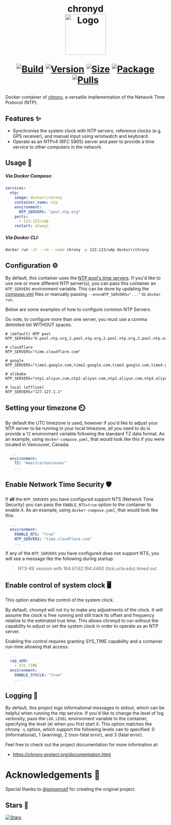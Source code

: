 <h1 align="center">chronyd<br />
<div align="center">
<a href="https://github.com/dockur/chrony"><img src="https://raw.githubusercontent.com/dockur/chrony/master/.github/logo.jpg" title="Logo" style="max-width:100%;" width="128" /></a>
</div>
<div align="center">
  
[![Build]][build_url]
[![Version]][tag_url]
[![Size]][tag_url]
[![Package]][pkg_url]
[![Pulls]][hub_url]

</div></h1>

Docker container of [chrony](https://chrony-project.org/), a versatile implementation of the Network Time Protocol (NTP).

## Features ✨

  - Synchronise the system clock with NTP servers, reference clocks (e.g. GPS receiver), and manual input using wristwatch and keyboard.
  - Operate as an NTPv4 (RFC 5905) server and peer to provide a time service to other computers in the network.

## Usage  🐳

##### Via Docker Compose:

```yaml
services:
  ntp:
    image: dockurr/chrony
    container_name: ntp
    environment:
      NTP_SERVERS: "pool.ntp.org"
    ports:
      - 123:123/udp
    restart: always
```

##### Via Docker CLI:

```bash
docker run -it --rm --name chrony -p 123:123/udp dockurr/chrony
```

## Configuration ⚙️

By default, this container uses the [NTP pool's time servers](https://www.ntppool.org/en/). If you'd
like to use one or more different NTP server(s), you can pass this container an `NTP_SERVERS`
environment variable. This can be done by updating the [compose.yml](https://github.com/dockur/chrony/blob/master/compose.yml)
files or manually passing `--env=NTP_SERVERS="..."` to `docker run`.

Below are some examples of how to configure common NTP Servers.

Do note, to configure more than one server, you must use a comma delimited list WITHOUT spaces.

```
# (default) NTP pool
NTP_SERVERS="0.pool.ntp.org,1.pool.ntp.org,2.pool.ntp.org,3.pool.ntp.org"

# cloudflare
NTP_SERVERS="time.cloudflare.com"

# google
NTP_SERVERS="time1.google.com,time2.google.com,time3.google.com,time4.google.com"

# alibaba
NTP_SERVERS="ntp1.aliyun.com,ntp2.aliyun.com,ntp3.aliyun.com,ntp4.aliyun.com"

# local (offline)
NTP_SERVERS="127.127.1.1"
```

## Setting your timezone ⏲️

By default the UTC timezone is used, however if you'd like to adjust your NTP server to be running in your
local timezone, all you need to do is provide a `TZ` environment variable following the standard TZ data format.
As an example, using `docker-compose.yaml`, that would look like this if you were located in Vancouver, Canada:

```yaml
  ...
  environment:
    TZ: "America/Vancouver"
    ...
```

## Enable Network Time Security 🛡️

If **all** the `NTP_SERVERS` you have configured support NTS (Network Time Security) you can pass the `ENABLE_NTS=true`
option to the container to enable it. As an example, using `docker-compose.yaml`, that would look like this:

```yaml
  ...
  environment:
    ENABLE_NTS: "true"
    NTP_SERVERS: "time.cloudflare.com"
    ...
```

If any of the `NTP_SERVERS` you have configured does not support NTS, you will see a message like the
following during startup:

> NTS-KE session with 164.67.62.194:4460 (tick.ucla.edu) timed out

## Enable control of system clock 🖥️

This option enables the control of the system clock.

By default, chronyd will not try to make any adjustments of the clock. It will assume the clock is free running
and still track its offset and frequency relative to the estimated true time. This allows chronyd to run without
the capability to adjust or set the system clock in order to operate as an NTP server.

Enabling the control requires granting SYS_TIME capability and a container run-time allowing that access:

```yaml
  ...
  cap_add:
    - SYS_TIME
  environment:
    ENABLE_SYSCLK: "true"
    ...
```

 ## Logging 📒

By default, this project logs informational messages to stdout, which can be helpful when running the
ntp service. If you'd like to change the level of log verbosity, pass the `LOG_LEVEL` environment
variable to the container, specifying the level (`#`) when you first start it. This option matches
the chrony `-L` option, which support the following levels can to specified: 0 (informational), 1
(warning), 2 (non-fatal error), and 3 (fatal error).

Feel free to check out the project documentation for more information at:

 * https://chrony-project.org/documentation.html

 # Acknowledgements 🙏
 
Special thanks to [@simonrupf](https://github.com/simonrupf) for creating the original project.

## Stars 🌟
[![Stars](https://starchart.cc/dockur/chrony.svg?variant=adaptive)](https://starchart.cc/dockur/chrony)

[build_url]: https://github.com/dockur/chrony/
[hub_url]: https://hub.docker.com/r/dockurr/chrony/
[tag_url]: https://hub.docker.com/r/dockurr/chrony/tags
[pkg_url]: https://github.com/dockur/chrony/pkgs/container/chrony

[Build]: https://github.com/dockur/chrony/actions/workflows/build.yml/badge.svg
[Size]: https://img.shields.io/docker/image-size/dockurr/chrony/latest?color=066da5&label=size
[Pulls]: https://img.shields.io/docker/pulls/dockurr/chrony.svg?style=flat&label=pulls&logo=docker
[Version]: https://img.shields.io/docker/v/dockurr/chrony/latest?arch=amd64&sort=semver&color=066da5
[Package]: https://img.shields.io/badge/dynamic/json?url=https%3A%2F%2Fipitio.github.io%2Fbackage%2Fdockur%2Fchrony%2Fchrony.json&query=%24.downloads&logo=github&style=flat&color=066da5&label=pulls
